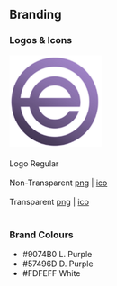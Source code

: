 ## Branding
### Logos & Icons
<img src="/ep.png" width="164"></img><br></br>
Logo Regular <br></br>
Non-Transparent <a href="/ep.png">png</a> | <a href="/ep.png">ico</a> <br></br>
Transparent <a href="/ep.png">png</a> | <a href="/ep.png">ico</a> <br></br>
### Brand Colours
-  #9074B0 L. Purple
-  #57496D D. Purple
-  #FDFEFF White
